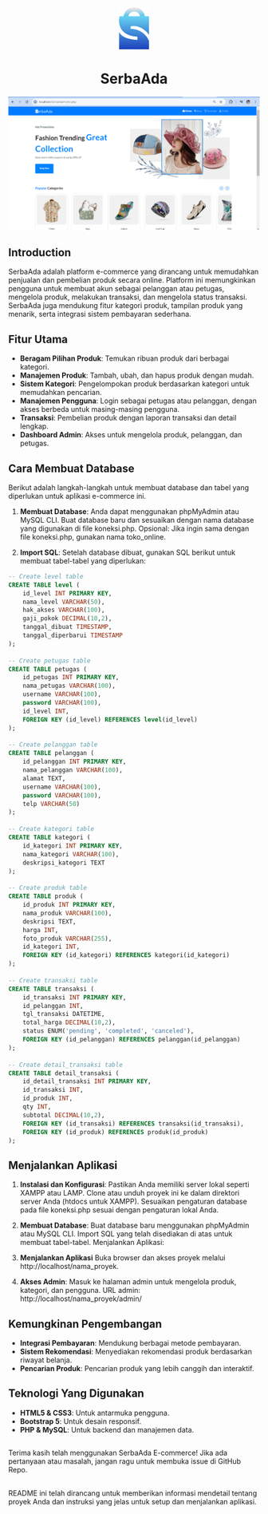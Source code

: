 <div align="center">
  <img src="https://github.com/ainurrafi2123/serbaada/blob/main/assets/img/serba.png" alt="Logo Toko" width="60px">
</div>

<div align="center">
  <h1>SerbaAda</h1>
</div>

![Preview Situs Web](https://github.com/ainurrafi2123/serbaada/blob/main/assets/img/previeweb.png) <!-- Ganti dengan path gambar preview yang sesuai -->


## Introduction

SerbaAda adalah platform e-commerce yang dirancang untuk memudahkan penjualan dan pembelian produk secara online. Platform ini memungkinkan pengguna untuk membuat akun sebagai pelanggan atau petugas, mengelola produk, melakukan transaksi, dan mengelola status transaksi. SerbaAda juga mendukung fitur kategori produk, tampilan produk yang menarik, serta integrasi sistem pembayaran sederhana.


## Fitur Utama

- **Beragam Pilihan Produk**: Temukan ribuan produk dari berbagai kategori.
- **Manajemen Produk**: Tambah, ubah, dan hapus produk dengan mudah.
- **Sistem Kategori**: Pengelompokan produk berdasarkan kategori untuk memudahkan pencarian.
- **Manajemen Pengguna**: Login sebagai petugas atau pelanggan, dengan akses berbeda untuk masing-masing pengguna.
- **Transaksi**: Pembelian produk dengan laporan transaksi dan detail lengkap.
- **Dashboard Admin**: Akses untuk mengelola produk, pelanggan, dan petugas.
  

## Cara Membuat Database

Berikut adalah langkah-langkah untuk membuat database dan tabel yang diperlukan untuk aplikasi e-commerce ini.

1. **Membuat Database**:
  Anda dapat menggunakan phpMyAdmin atau MySQL CLI. Buat database baru dan sesuaikan dengan nama database yang digunakan di file koneksi.php.
  Opsional: Jika ingin sama dengan file koneksi.php, gunakan nama toko_online.

2. **Import SQL**:
  Setelah database dibuat, gunakan SQL berikut untuk membuat tabel-tabel yang diperlukan:

```sql
-- Create level table
CREATE TABLE level (
    id_level INT PRIMARY KEY,
    nama_level VARCHAR(50),
    hak_akses VARCHAR(100),
    gaji_pokok DECIMAL(10,2),
    tanggal_dibuat TIMESTAMP,
    tanggal_diperbarui TIMESTAMP
);

-- Create petugas table
CREATE TABLE petugas (
    id_petugas INT PRIMARY KEY,
    nama_petugas VARCHAR(100),
    username VARCHAR(100),
    password VARCHAR(100),
    id_level INT,
    FOREIGN KEY (id_level) REFERENCES level(id_level)
);

-- Create pelanggan table
CREATE TABLE pelanggan (
    id_pelanggan INT PRIMARY KEY,
    nama_pelanggan VARCHAR(100),
    alamat TEXT,
    username VARCHAR(100),
    password VARCHAR(100),
    telp VARCHAR(50)
);

-- Create kategori table
CREATE TABLE kategori (
    id_kategori INT PRIMARY KEY,
    nama_kategori VARCHAR(100),
    deskripsi_kategori TEXT
);

-- Create produk table
CREATE TABLE produk (
    id_produk INT PRIMARY KEY,
    nama_produk VARCHAR(100),
    deskripsi TEXT,
    harga INT,
    foto_produk VARCHAR(255),
    id_kategori INT,
    FOREIGN KEY (id_kategori) REFERENCES kategori(id_kategori)
);

-- Create transaksi table
CREATE TABLE transaksi (
    id_transaksi INT PRIMARY KEY,
    id_pelanggan INT,
    tgl_transaksi DATETIME,
    total_harga DECIMAL(10,2),
    status ENUM('pending', 'completed', 'canceled'),
    FOREIGN KEY (id_pelanggan) REFERENCES pelanggan(id_pelanggan)
);

-- Create detail_transaksi table
CREATE TABLE detail_transaksi (
    id_detail_transaksi INT PRIMARY KEY,
    id_transaksi INT,
    id_produk INT,
    qty INT,
    subtotal DECIMAL(10,2),
    FOREIGN KEY (id_transaksi) REFERENCES transaksi(id_transaksi),
    FOREIGN KEY (id_produk) REFERENCES produk(id_produk)
);

```
## Menjalankan Aplikasi

1. **Instalasi dan Konfigurasi**:
  Pastikan Anda memiliki server lokal seperti XAMPP atau LAMP.
  Clone atau unduh proyek ini ke dalam direktori server Anda (htdocs untuk XAMPP).
  Sesuaikan pengaturan database pada file koneksi.php sesuai dengan pengaturan lokal Anda.

2. **Membuat Database**:
  Buat database baru menggunakan phpMyAdmin atau MySQL CLI.
  Import SQL yang telah disediakan di atas untuk membuat tabel-tabel.
  Menjalankan Aplikasi:

3. **Menjalankan Aplikasi**
  Buka browser dan akses proyek melalui http://localhost/nama_proyek.

4. **Akses Admin**:
  Masuk ke halaman admin untuk mengelola produk, kategori, dan pengguna.
  URL admin: http://localhost/nama_proyek/admin/

## Kemungkinan Pengembangan

- **Integrasi Pembayaran**: Mendukung berbagai metode pembayaran.
- **Sistem Rekomendasi**: Menyediakan rekomendasi produk berdasarkan riwayat belanja.
- **Pencarian Produk**: Pencarian produk yang lebih canggih dan interaktif.

## Teknologi Yang Digunakan

- **HTML5 & CSS3**: Untuk antarmuka pengguna.
- **Bootstrap 5**: Untuk desain responsif.
- **PHP & MySQL**: Untuk backend dan manajemen data.

##
Terima kasih telah menggunakan SerbaAda E-commerce! Jika ada pertanyaan atau masalah, jangan ragu untuk membuka issue di GitHub Repo.
##
README ini telah dirancang untuk memberikan informasi mendetail tentang proyek Anda dan instruksi yang jelas untuk setup dan menjalankan aplikasi.



